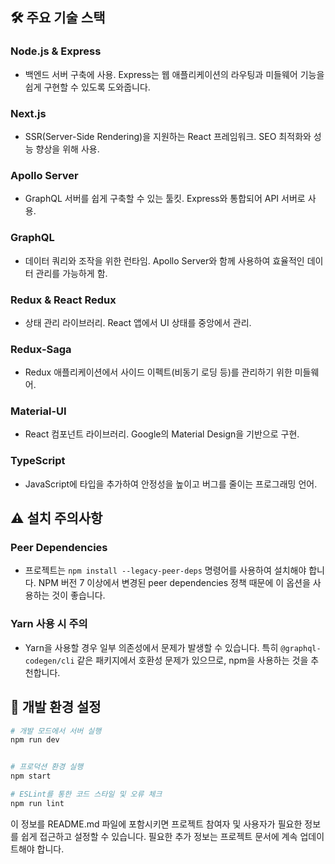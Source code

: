 ## 🛠 주요 기술 스택

### **Node.js & Express**

- 백엔드 서버 구축에 사용. Express는 웹 애플리케이션의 라우팅과 미들웨어 기능을 쉽게 구현할 수 있도록 도와줍니다.

### **Next.js**

- SSR(Server-Side Rendering)을 지원하는 React 프레임워크. SEO 최적화와 성능 향상을 위해 사용.

### **Apollo Server**

- GraphQL 서버를 쉽게 구축할 수 있는 툴킷. Express와 통합되어 API 서버로 사용.

### **GraphQL**

- 데이터 쿼리와 조작을 위한 런타임. Apollo Server와 함께 사용하여 효율적인 데이터 관리를 가능하게 함.

### **Redux & React Redux**

- 상태 관리 라이브러리. React 앱에서 UI 상태를 중앙에서 관리.

### **Redux-Saga**

- Redux 애플리케이션에서 사이드 이펙트(비동기 로딩 등)를 관리하기 위한 미들웨어.

### **Material-UI**

- React 컴포넌트 라이브러리. Google의 Material Design을 기반으로 구현.

### **TypeScript**

- JavaScript에 타입을 추가하여 안정성을 높이고 버그를 줄이는 프로그래밍 언어.

## ⚠️ 설치 주의사항

### **Peer Dependencies**

- 프로젝트는 `npm install --legacy-peer-deps` 명령어를 사용하여 설치해야 합니다. NPM 버전 7 이상에서 변경된 peer dependencies 정책 때문에 이 옵션을 사용하는 것이 좋습니다.

### **Yarn 사용 시 주의**

- Yarn을 사용할 경우 일부 의존성에서 문제가 발생할 수 있습니다. 특히 `@graphql-codegen/cli` 같은 패키지에서 호환성 문제가 있으므로, npm을 사용하는 것을 추천합니다.

## 🚀 개발 환경 설정

```bash
# 개발 모드에서 서버 실행
npm run dev


# 프로덕션 환경 실행
npm start

# ESLint를 통한 코드 스타일 및 오류 체크
npm run lint
```

이 정보를 README.md 파일에 포함시키면 프로젝트 참여자 및 사용자가 필요한 정보를 쉽게 접근하고 설정할 수 있습니다. 필요한 추가 정보는 프로젝트 문서에 계속 업데이트해야 합니다.

